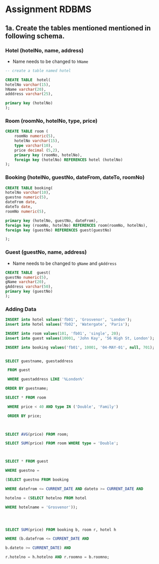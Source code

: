 # Assignment RDBMS

## 1a. Create the tables mentioned mentioned in following schema. 

### Hotel (hotelNo, name, address)
- Name needs to be changed to `hName`
```sql
-- create a table named hotel

CREATE TABLE  hotel(
hotelNo varchar(15),
hName varchar(20),
adddress varchar(25),

primary key (hotelNo)
);
```

### Room (roomNo, hotelNo, type, price) 

```sql
CREATE TABLE room (
    roomNo numeric(5),
    hotelNo varchar(15),
    type varchar(10),
    price decimal (5,2),
    primary key (roomNo, hotelNo),
    foreign key (hotelNo) REFERENCES hotel (hotelNo)
);
```

### Booking (hotelNo, guestNo, dateFrom, dateTo, roomNo)


```sql
CREATE TABLE booking(
hotelNo varchar(10),
guestno numeric(5),
dateFrom date,
dateTo date,
roomNo numeric(5),

primary key (hotelNo, guestNo, dateFrom),
foreign key (roomNo, hotelNo) REFERENCES room(roomNo, hotelNo),
foreign key (guestNo) REFERENCES guest(guestNo)

);


```

### Guest (guestNo, name, address)
- Name needs to be changed to `gName` and `gAddress`

```sql 
CREATE TABLE  guest(
guestNo numeric(5),
gName varchar(20),
gAddress varchar(50),
primary key (guestNo)
);

```
### Adding Data 
```sql 
INSERT into hotel values('fb01', 'Grosvenor', 'London');
insert into hotel values('fb02', 'Watergate', 'Paris');

INSERT into room values(101, 'fb01', 'single', 20);
insert into guest values(10001, 'John Kay', '56 High St, London');

INSERT into booking values('fb01', 10001, '04-MAY-01', null, 701);

```

```sql

SELECT guestname, guestaddress

 FROM guest

 WHERE guestaddress LIKE '%London%'

ORDER BY guestname;
```



```sql
SELECT * FROM room

 WHERE price < 40 AND type IN ('Double', 'Family')

 ORDER BY price;

 


```


```sql
SELECT AVG(price) FROM room;

SELECT SUM(price) FROM room WHERE type = 'Double';



SELECT * FROM guest

WHERE guestno =

(SELECT guestno FROM booking

WHERE datefrom <= CURRENT_DATE AND dateto >= CURRENT_DATE AND

hotelno = (SELECT hotelno FROM hotel

WHERE hotelname = 'Grosvenor'));




SELECT SUM(price) FROM booking b, room r, hotel h

WHERE (b.datefrom <= CURRENT_DATE AND

b.dateto >= CURRENT_DATE) AND

r.hotelno = h.hotelno AND r.roomno = b.roomno;


```